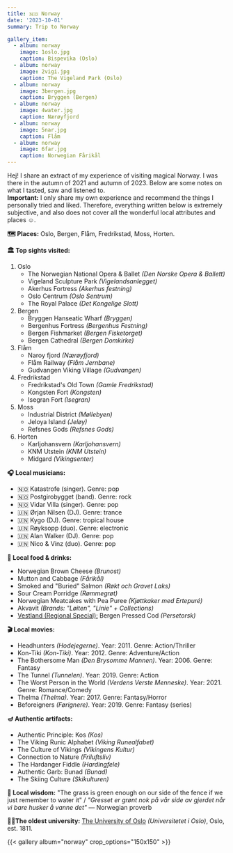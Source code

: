 ```yaml
---
title: 🇳🇴 Norway
date: '2023-10-01'
summary: Trip to Norway

gallery_item:
  - album: norway
    image: 1oslo.jpg
    caption: Bispevika (Oslo)
  - album: norway
    image: 2vigi.jpg
    caption: The Vigeland Park (Oslo)
  - album: norway
    image: 3bergen.jpg
    caption: Bryggen (Bergen)
  - album: norway
    image: 4water.jpg
    caption: Nærøyfjord
  - album: norway
    image: 5nar.jpg
    caption: Flåm
  - album: norway
    image: 6far.jpg
    caption: Norwegian Fårikål
---
```

Hej! I share an extract of my experience of visiting magical Norway. I was there in the autumn of 2021 and autumn of 2023. Below are some notes on what I tasted, saw and listened to.<br>
<b>Important:</b> I only share my own experience and recommend the things I personally tried and liked. Therefore, everything written below is extremely subjective, and also does not cover all the wonderful local attributes and places ☺️.

<b>🗺 Places:</b> Oslo, Bergen, Flåm, Fredrikstad, Moss, Horten.<br>

<b>🏛 Top sights visited: </b>
1. Oslo
    - The Norwegian National Opera & Ballet <i>(Den Norske Opera & Ballett)</i>
    - Vigeland Sculpture Park <i>(Vigelandsanlegget)</i>
    - Akerhus Fortress  <i>(Akerhus festning)</i>
    - Oslo Centrum <i>(Oslo Sentrum)</i>
    - The Royal Palace <i>(Det Kongelige Slott)</i>
2. Bergen
    - Bryggen Hanseatic Wharf <i>(Bryggen)</i>
    - Bergenhus Fortress <i>(Bergenhus Festning)</i>
    - Bergen Fishmarket <i>(Bergen Fisketorget)</i>
    - Bergen Cathedral <i>(Bergen Domkirke)</i>
3. Flåm
    - Naroy fjord <i>(Nærøyfjord)</i>
    - Flåm Railway <i>(Flåm Jernbane)</i>
    - Gudvangen Viking Village <i>(Gudvangen)</i>
4. Fredrikstad
    - Fredrikstad's Old Town <i>(Gamle Fredrikstad)</i>
    - Kongsten Fort <i>(Kongsten)</i>
    - Isegran Fort <i>(Isegran)</i>
5. Moss 
    - Industrial District <i>(Møllebyen)</i>
    - Jeloya Island <i>(Jeløy)</i>
    - Refsnes Gods <i>(Refsnes Gods)</i>
6. Horten
    - Karljohansvern <i>(Karljohansvern)</i>
    - KNM Utstein <i>(KNM Utstein)</i>
    - Midgard <i>(Vikingsenter)</i>

   
<b>🎧 Local musicians: </b>
- 🇳🇴 Katastrofe (singer). Genre: pop
- 🇳🇴 Postgirobygget (band). Genre: rock
- 🇳🇴 Vidar Villa (singer).  Genre: pop
- 🇺🇳 Ørjan Nilsen (DJ). Genre: trance
- 🇺🇳 Kygo (DJ). Genre: tropical house
- 🇺🇳 Røyksopp (duo). Genre: electronic
- 🇺🇳 Alan Walker (DJ). Genre: pop
- 🇺🇳 Nico & Vinz (duo). Genre: pop


<b>🥘 Local food & drinks: </b>
- Norwegian Brown Cheese <i>(Brunost)</i>
- Mutton and Cabbage <i>(Fårikål)</i>
- Smoked and "Buried" Salmon <i>(Røkt och Gravet Laks)</i>
- Sour Cream Porridge <i>(Rømmegrøt)</i>
- Norwegian Meatcakes with Pea Puree <i>(Kjøttkaker med Ertepuré)</i>
- Akvavit <i>(Brands: "Løiten", "Linie" + Collections)</i>
- <u>Vestland (Regional Special):</u> Bergen Pressed Cod <i>(Persetorsk)</i>

<b>🎬 Local movies:</b>
- Headhunters <i>(Hodejegerne)</i>. Year: 2011. Genre: Action/Thriller
- Kon-Tiki <i>(Kon-Tiki)</i>. Year: 2012. Genre: Adventure/Action
- The Bothersome Man <i>(Den Brysomme Mannen)</i>. Year: 2006. Genre: Fantasy
- The Tunnel <i>(Tunnelen)</i>. Year: 2019. Genre: Action
- The Worst Person in the World <i>(Verdens Verste Menneske)</i>. Year: 2021. Genre: Romance/Comedy
- Thelma <i>(Thelma)</i>. Year: 2017. Genre: Fantasy/Horror
- Beforeigners <i>(Førignere)</i>. Year: 2019. Genre: Fantasy (series)


<b>🪔 Authentic artifacts:</b>
- Authentic Principle: Kos <i>(Kos)</i> 
- The Viking Runic Alphabet <i>(Viking Runealfabet)</i> 
- The Culture of Vikings <i>(Vikingens Kultur)</i> 
- Connection to Nature <i>(Friluftsliv)</i> 
- The Hardanger Fiddle <i>(Hardingfele)</i>
- Authentic Garb: Bunad <i>(Bunad)</i>
- The Skiing Culture <i>(Skikulturen)</i>


<b>🦉 Local wisdom:</b> "The grass is green enough on our side of the fence if we just remember to water it" / <i>"Gresset er grønt nok på vår side av gjerdet når vi bare husker å vanne det"</i> — Norwegian proverb


<b>👨‍🎓The oldest university:</b> <a href = "https://www.uio.no/english/" target="_blank">The University of Oslo</a> <i>(Universitetet i Oslo)</i>, Oslo, est. 1811. 


{{< gallery album="norway" crop_options="150x150" >}}
   

